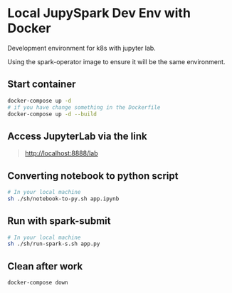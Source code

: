 # Local JupySpark Dev Env with Docker

Development environment for k8s with jupyter lab.

Using the spark-operator image to ensure it will be the same environment.

## Start container

```bash
docker-compose up -d
# if you have change something in the Dockerfile
docker-compose up -d --build
```

## Access JupyterLab via the link


> [http://localhost:8888/lab](http://localhost:8888/lab)


## Converting notebook to python script

```bash
# In your local machine
sh ./sh/notebook-to-py.sh app.ipynb
```

## Run with spark-submit

```bash
# In your local machine
sh ./sh/run-spark-s.sh app.py
```

## Clean after work

```bash
docker-compose down
```
